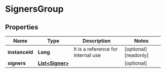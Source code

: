

# SignersGroup

## Properties

Name | Type | Description | Notes
------------ | ------------- | ------------- | -------------
**instanceId** | **Long** | It is a reference for internal use |  [optional] [readonly]
**signers** | [**List&lt;Signer&gt;**](Signer.md) |  |  [optional]




